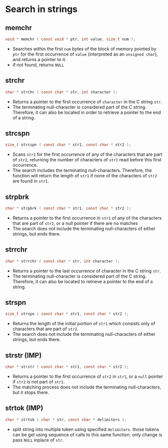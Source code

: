 # Search in strings

## memchr

```c
void * memchr ( const void * ptr, int value, size_t num );
```

- Searches within the first `num` bytes of the block of memory pointed by `ptr` for the first occurrence of `value` (interpreted as an `unsigned char`), and returns a pointer to it.
- if not found, returns `NULL`

## strchr

```c
char * strchr ( const char * str, int character );
```

- Returns a pointer to the first occurrence of `character` in the C string `str`.
- The terminating null-character is considered part of the C string. Therefore, it can also be located in order to retrieve a pointer to the end of a string.

## strcspn

```c
size_t strcspn ( const char * str1, const char * str2 );
```

- Scans `str1` for the first occurrence of any of the characters that are part of `str2`, returning the number of characters of `str1` read before this first occurrence.
- The search includes the terminating null-characters. Therefore, the function will return the length of `str1` if none of the characters of `str2` are found in `str1`.

## strpbrk

```c
char * strpbrk ( const char * str1, const char * str2 );
```

- Returns a pointer to the first occurrence in `str1` of any of the characters that are part of `str2`, or a null pointer if there are no matches
- The search does not include the terminating null-characters of either strings, but ends there.

## strrchr

```c
char * strrchr ( const char * str, int character );
```

- Returns a pointer to the last occurrence of character in the C string `str`.
- The terminating null-character is considered part of the C string. Therefore, it can also be located to retrieve a pointer to the end of a string.

## strspn

```c
size_t strspn ( const char * str1, const char * str2 );
```

- Returns the length of the initial portion of `str1` which consists only of characters that are part of `str2`.
- The search does not include the terminating null-characters of either strings, but ends there.

## strstr (IMP)

```c
char * strstr ( const char * str1, const char * str2 );
```

- Returns a pointer to the first occurrence of `str2` in `str1`, or a `null` pointer if `str2` is not part of `str1`.
- The matching process does not include the terminating null-characters, but it stops there.

## strtok (IMP)

```c
char * strtok ( char * str, const char * delimiters );
```

- split string into multiple token using specified `delimiters`. those tokens can be get using sequence of calls to this same function. only change is pass `NULL` inplace of `str`.